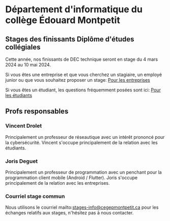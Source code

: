 # Département d'informatique du collège Édouard Montpetit

## Stages des finissants Diplôme d'études collégiales

Cette année, nos finissants de DEC technique seront en stage du 4 mars 2024 au 10 mai 2024.

Si vous êtes une entreprise et que vous cherchez un stagiaire, un employé junior ou que vous souhaitez proposer un stage:
[Pour les entreprises](/entreprises)  


Si vous êtes un étudiant, les questions fréquemment posées sont ici:
[Pour les étudiants](/etudiants)

## Profs responsables

### Vincent Drolet
Principalement un professeur de réseautique avec un intérêt prononcé pour la cybersécurité. Vincent s'occupe principalement de la relation avec les étudiants.

### Joris Deguet
Principalement un professeur de programmation avec un penchant pour la programmation client mobile (Android / Flutter). Joris s'occupe principalement de la relation avec les entreprises.

### Courriel stage commun
Nous utilisons le courriel mailto:stages-info@cegepmontpetit.ca pour les échanges relatifs aux stages, n'hésitez pas à nous contacter.
